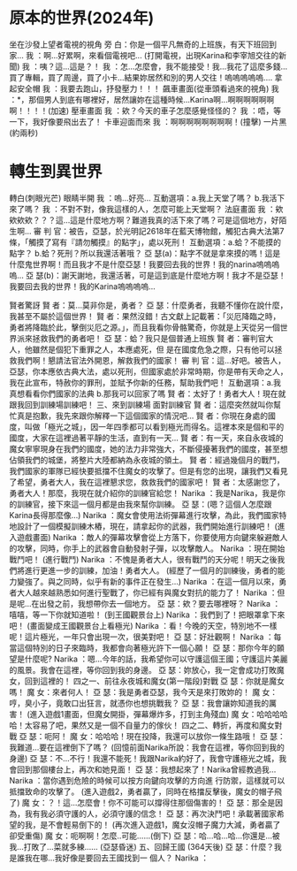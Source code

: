 # 原本的世界(2024年)
坐在沙發上望者電視的視角
旁    白：你是一個平凡無奇的上班族，有天下班回到家...
   我   ：啊...好累啊，來看個電視吧...
(打開電視，出現Karina和李宰旭交往的新聞)
   我   ：咦？這...這是？！
   我   ：怎...怎麼會，我不能接受！我...我花了這麼多錢...買了專輯，買了周邊，買了小卡...結果妳居然和別的男人交往！嗚嗚嗚嗚嗚....
   拿起安全帽
   我   ：我要去跑山，抒發壓力！！！
   飆車畫面(從車頭看過來的視角)
我   ：*，那個男人到底有哪裡好，居然讓妳在這種時候...Karina啊...啊啊啊啊啊啊啊！！！！(加速)
   壓車畫面
   我   ：欸？今天的車子怎麼感覺怪怪的？
   我   ：唔，等一下，我好像要飛出去了！
   卡車迎面而來
   我   ：啊啊啊啊啊啊啊啊！(撞擊)
一片黑(約兩秒)

# 轉生到異世界
轉白(刺眼光芒)
   眼睛半開
   我   ：嗚...好亮...
   互動選項：a.我上天堂了嗎？
   b.我活下來了嗎？
   我  ：不對不對，像我這樣的人，怎麼可能上天堂啊？
   法庭畫面
   我   ：欸欸欸欸？？？這...這是什麼地方啊？難道我真的活下來了嗎？可是這個地方，好陌生啊...
   審 判 官：被告，亞瑟，於光明記2618年在藍天博物館，觸犯古典大法第7條，「觸摸了寫有『請勿觸摸』的點字」，處以死刑！
   互動選項：a.蛤？不能摸的點字？
   b.蛤？死刑？所以我還活著哦？
   亞 瑟(a)：點字不就是拿來摸的嗎！這是什麼鬼世界啊！而且我才不是什麼亞瑟！我要回去我的世界！我的narina嗚嗚嗚嗚...
   亞 瑟(b)：謝天謝地，我還活著，可是這到底是什麼地方啊！我才不是亞瑟！我要回去我的世界！我的Karina嗚嗚嗚嗚...


   賢者驚訝
   賢    者：莫...莫非你是，勇者？
   亞    瑟：什麼勇者，我聽不懂你在說什麼，我甚至不屬於這個世界！
   賢    者：果然沒錯！古文獻上記載著：「災厄降臨之時，勇者將降臨於此，擊倒災厄之源。」，而且我看你骨骼驚奇，你就是上天從另一個世界派來拯救我們的勇者吧！
   亞    瑟：蛤？我只是個普通上班族
   賢    者：審判官大人，他雖然是個犯下重罪之人，本應處死，但 是在國度危急之際，只有他可以拯救我們啊！懇請法官法外開恩，解救我們的國家！
   審 判 官：這...好吧。被告人，亞瑟，你本應依古典大法，處以死刑，但國家處於非常時期，你是帶有天命之人，我在此宣布，特赦你的罪刑，並賦予你新的任務，幫助我們吧！
   互動選項：a.我真想看看你們國家的法典
   b.那我可以回家了嗎
   賢    者：太好了！勇者大人！現在就跟我回到訓練場訓練吧！
   三、來到訓練場
   面對訓練官
   賢    者：這麼突然就叫你幫忙真是抱歉，我先來跟你解釋一下這個國家的情況吧...
   賢    者：你現在身處的國度，叫做「極光之城」，因一年四季都可以看到極光而得名。這裡本來是個和平的國度，大家在這裡過著平靜的生活，直到有一天...
   賢    者：有一天，來自永夜城的魔女寧寧現身在我們的國度，她的法力非常強大，不斷侵擾著我們的國度，甚至想佔領我們的城堡，將整片大陸都納為永夜城的領土。
   賢    者：經過幾個月的戰鬥，我們國家的軍隊已經快要抵擋不住魔女的攻擊了。但是有您的出現，讓我們又看見了希望，勇者大人，我在這裡懇求您，救救我們的國家吧！
   賢    者：太感謝您了，勇者大人！那麼，我現在就介紹你的訓練官給您！
   Narika ：我是Narika，我是你的訓練官，接下來這一個月都是由我來幫你訓練。
亞    瑟：(嗯？這個人怎麼跟Karina長得那麼像…)
   Narika ：魔女會使用法術彈幕進行攻擊，為此，我們國家特地設計了一個模擬訓練木樁，現在，請拿起你的武器，我們開始進行訓練吧！
(進入遊戲畫面)
   Narika ：敵人的彈幕攻擊會從上方落下，你要使用方向鍵來躲避敵人的攻擊，同時，你手上的武器會自動發射子彈，以攻擊敵人。
   Narika ：現在開始戰鬥吧！
(進行戰鬥)
   Narika ：不愧是勇者大人，很有戰鬥的天分呢！明天之後我們將進行更進一步的訓練，加油！勇者大人。
(經歷了一個月的訓練後，勇者的能力變強了。與之同時，似乎有新的事件正在發生...)
   Narika ：在這一個月以來，勇者大人越來越熟悉如何進行聖戰了，你已經有與魔女對抗的能力了！
   Narika ：但是呢...在出發之前，我想帶你去一個地方。
   亞    瑟：欸？要去哪裡呀？
   Narika ：嘻嘻，等一下你就知道啦！
(到王國觀景台上)
   Narika ：我們到了！把眼罩拿下來吧！
(畫面變成王國觀景台上看極光)
   Narika ：看！今晚的天空，特別地不一樣呢！這片極光，一年只會出現一次，很美對吧！
   亞    瑟：好壯觀啊！
   Narika ：每當這個特別的日子來臨時，我都會向著極光許下一個心願！
   亞    瑟：那你今年的願望是什麼呢?
   Narika ：嗯...今年的話，我希望你可以守護這個王國；守護這片美麗的風景。我會在這裡，等你回到我的身邊。
   亞    瑟：妳放心，我一定會成功打敗魔女，回到這裡的！
   四之一、前往永夜城和魔女(第一階段)對戰
   亞    瑟：你就是魔女嗎！
   魔    女：來者何人！
   亞    瑟：我是勇者亞瑟，我今天是來打敗妳的！
   魔    女：哼，臭小子，竟敢口出狂言，就憑你也想挑戰我？
   亞    瑟：我會讓妳知道我的厲害！
(進入遊戲1畫面，但魔女開掛，彈幕爆炸多，打到主角殘血)
   魔    女：哈哈哈哈哈！太容易了吧，果然又是一個不自量力的傢伙！
   四之二、轉折，再度和魔女對戰
   亞    瑟：呃阿！
   魔    女：哈哈哈！現在投降，我還可以放你一條生路哦！
   亞    瑟：我難道...要在這裡倒下了嗎？
(回憶前面Narika所說：我會在這裡，等你回到我的身邊)
   亞    瑟：不...不行！我還不能死！我跟Narika約好了，我會守護極光之城，我會回到那個樓台上，再次和她見面！
   亞    瑟：我想起來了！Narika曾經教過我...
   Narika ：當你遇到危險的時候可以按方向鍵向攻擊的方向進    行防禦，這樣就可以抵擋致命的攻擊了。
(進入遊戲2，勇者贏了，同時在格擋反擊後，魔女的帽子飛了)
   魔    女：？！這...怎麼會！你不可能可以撐得住那個傷害的！
   亞    瑟：那全是因為，我有我必須守護的人，必須守護的信念！
   亞    瑟：再次決鬥吧！承載著國家希望的我，是不會輕易倒下的！
   (再次進入遊戲1，魔女沒帽子魔力大減，勇者贏了卻受重傷)
魔    女：呃啊啊！怎麼..可能......(倒下)
   亞    瑟：哈...哈...哈...你還是...被我...打敗了...菜就多練......
(亞瑟昏迷)
   五、回歸王國
(364天後)
   亞    瑟：什麼？我是誰我在哪...我好像是要回去王國找到一  個人？
   Narika ：
